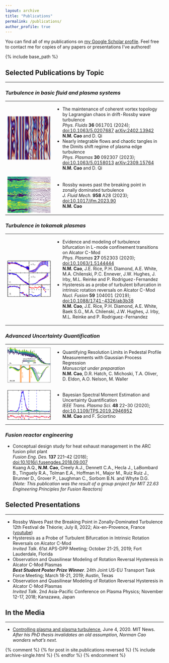 ```yaml
---
layout: archive
title: "Publications"
permalink: /publications/
author_profile: true
---
```


You can find all of my publications on <a href="https://scholar.google.com/citations?user=WQRmB8MAAAAJ">my Google Scholar profile</a>. Feel free to contact me for copies of any papers or presentations I've authored!

{% include base_path %}

<!--## Upcoming Projects
-----


-->

## Selected Publications by Topic
-----

### _Turbulence in basic fluid and plasma systems_
<table>
  <tr>
    <td width="30%"><img src="/images/bhw.jpg" alt="Graphical abstract" width="100%" /></td>
    <td>
      <ul>
        <li><span class="papertitle">The maintenance of coherent vortex topology by Lagrangian chaos in drift-Rossby wave turbulence</span><br/>
        <i>Phys. Fluids</i> <strong>36</strong> 061701 (2024); <a href="https://doi.org/10.1063/5.0207687">doi:10.1063/5.0207687</a> <a href="https://arxiv.org/abs/2402.13942">arXiv:2402.13942</a><br/>
        <strong>N.M. Cao</strong> and D. Qi</li>
        <!-- -->
        <li><span class="papertitle">Nearly integrable flows and chaotic tangles in the Dimits shift regime of plasma edge turbulence</span><br/>
        <i>Phys. Plasmas</i> <strong>30</strong> 092307 (2023); <a href="https://doi.org/10.1063/5.0158013">doi:10.1063/5.0158013</a> <a href="https://arxiv.org/abs/2309.15764">arXiv:2309.15764</a><br/>
        <strong>N.M. Cao</strong> and D. Qi</li>
      </ul>
    </td>
  </tr>

  <tr>
    <td width="30%"><img src="/images/rossbywaves.jpg" alt="Graphical abstract" width="100%" /></td>
    <td>
      <ul>
        <li><span class="papertitle">Rossby waves past the breaking point in zonally dominated turbulence</span><br/>
        <i>J. Fluid Mech.</i> <strong>958</strong> A28 (2023); <a href="https://doi.org/10.1017/jfm.2023.90">doi:10.1017/jfm.2023.90</a><br/>
        <strong>N.M. Cao</strong></li>
      </ul>
    </td>
  </tr>
</table>

### _Turbulence in tokamak plasmas_
<table>
  <tr>
    <td width="30%"><img src="/images/hysteresis.png" alt="Graphical abstract" width="100%" /></td>
    <td>
      <ul>
        <li><span class="papertitle">Evidence and modeling of turbulence bifurcation in L-mode confinement transitions on Alcator C-Mod</span><br/>
        <i>Phys. Plasmas</i> <strong>27</strong> 052303 (2020); <a href="https://doi.org/10.1063/1.5144444">doi:10.1063/1.5144444</a><br/>
        <strong>N.M. Cao</strong>, J.E. Rice, P.H. Diamond, A.E. White, M.A. Chilenski, P.C. Ennever, J.W. Hughes, J. Irby, M.L. Reinke and P. Rodriguez-Fernandez</li>
        <!-- -->
        <li><span class="papertitle">Hysteresis as a probe of turbulent bifurcation in intrinsic rotation reversals on Alcator C-Mod</span><br/>
        <i>Nucl. Fusion</i> <strong>59</strong> 104001 (2019); <a href="https://doi.org/10.1088/1741-4326/ab3b38">doi:10.1088/1741-4326/ab3b38</a><br/>
        <strong>N.M. Cao</strong>, J.E. Rice, P.H. Diamond, A.E. White, Baek S.G., M.A. Chilenski, J.W. Hughes, J. Irby, M.L. Reinke and P. Rodriguez-Fernandez</li>
      </ul>
    </td>
  </tr>
</table>

### _Advanced Uncertainty Quantification_
<table>
  <tr>
    <td width="30%"><img src="/images/gpr_elm.png" alt="Graphical abstract" width="100%" /></td>
    <td>
      <ul>
        <li><span class="papertitle">Quantifying Resolution Limits in Pedestal Profile Measurements with Gaussian Process Regression</span><br/>
        <i>Manuscript under preparation</i><br/>
        <strong>N.M. Cao</strong>, D.R. Hatch, C. Michoski, T.A. Oliver, D. Eldon, A.O. Nelson, M. Waller</li>
      </ul>
    </td>
  </tr>

  <tr>
    <td width="30%"><img src="/images/bsfc.jpg" alt="Graphical abstract" width="100%" /></td>
    <td>
      <ul>
        <li><span class="papertitle">Bayesian Spectral Moment Estimation and Uncertainty Quantification</span><br/>
        <i>IEEE Trans. Plasma Sci.</i> <strong>48</strong> 22–30 (2020); <a href="https://doi.org/10.1109/TPS.2019.2946952">doi:10.1109/TPS.2019.2946952</a><br/>
        <strong>N.M. Cao</strong> and F. Sciortino</li>
      </ul>
    </td>
  </tr>
</table>

### _Fusion reactor engineering_
<ul class="publist">
  <li><span class="papertitle">Conceptual design study for heat exhaust management in the ARC fusion pilot plant</span><br/>
  <i>Fusion Eng. Des.</i> <strong>137</strong> 221–42 (2018); <a href="https://doi.org/10.1016/j.fusengdes.2018.09.007">doi:10.1016/j.fusengdes.2018.09.007</a><br/>
  Kuang A.Q., <strong>N.M. Cao</strong>, Creely A.J., Dennett C.A., Hecla J., LaBombard B., Tinguely R.A., Tolman E.A., Hoffman H., Major M., Ruiz Ruiz J., Brunner D., Grover P., Laughman C., Sorbom B.N. and Whyte D.G.<br/>
  <em>(Note: This publication was the result of a group project for MIT 22.63 Engineering Principles for Fusion Reactors)</em></li>
  
</ul>

## Selected Presentations
-----
* Rossby Waves Past the Breaking Point in Zonally-Dominated Turbulence \
12th Festival de Théorie; July 8, 2022; Aix-en-Provence, France ([youtube](https://www.youtube.com/watch?v=dZbMWlpAm0E))
* Hysteresis as a Probe of Turbulent Bifurcation in Intrinsic Rotation Reversals on Alcator C-Mod \
_Invited Talk_. 61st APS-DPP Meeting; October 21-25, 2019; Fort Lauderdale, Florida
* Observation and Quasilinear Modeling of Rotation Reversal Hysteresis in Alcator C-Mod Plasmas \
___Best Student Poster Prize Winner___. 24th Joint US-EU Transport Task Force Meeting; March 18-21, 2019; Austin, Texas
* Observation and Quasilinear Modeling of Rotation Reversal Hysteresis in Alcator C-Mod Plasmas \
_Invited Talk_. 2nd Asia-Pacific Conference on Plasma Physics; November 12-17, 2018; Kanazawa, Japan


## In the Media
-----
* [Controlling plasma and plasma turbulence](https://news.mit.edu/2020/norman-cao-addressing-challenges-controlling-plasma-and-plasma-turbulence-0604), June 4, 2020. MIT News. \
_After his PhD thesis invalidates an old assumption, Norman Cao wonders what’s next._

{% comment %} 
{% for post in site.publications reversed %}
  {% include archive-single.html %}
{% endfor %}
{% endcomment %}